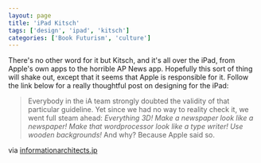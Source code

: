 ```yaml
---
layout: page
title: 'iPad Kitsch'
tags: ['design', 'ipad', 'kitsch']
categories: ['Book Futurism', 'culture']
---
```

There's no other word for it but Kitsch, and it's all over the iPad, from Apple's own apps to the horrible AP News app. Hopefully this sort of thing will shake out, except that it seems that Apple is responsible for it. Follow the link below for a really thoughtful post on designing for the iPad:
<blockquote class="posterous_long_quote">Everybody in the iA team strongly doubted the validity of that particular guideline. Yet since we had no way to reality check it, we went full steam ahead: <em>Everything 3D! Make a newspaper look like a newspaper! Make that wordprocessor look like a type writer! Use wooden backgrounds!</em> And why? Because Apple said so.</blockquote>
<div class="posterous_quote_citation">via <a href="http://informationarchitects.jp/designing-for-ipad-reality-check/">informationarchitects.jp</a></div>
